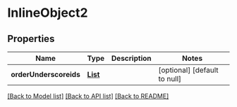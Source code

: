 # InlineObject2
## Properties

Name | Type | Description | Notes
------------ | ------------- | ------------- | -------------
**orderUnderscoreids** | [**List**](string.md) |  | [optional] [default to null]

[[Back to Model list]](../README.md#documentation-for-models) [[Back to API list]](../README.md#documentation-for-api-endpoints) [[Back to README]](../README.md)

